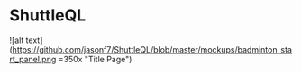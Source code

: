 # ShuttleQL

![alt text](https://github.com/jasonf7/ShuttleQL/blob/master/mockups/badminton_start_panel.png =350x "Title Page")
